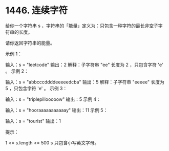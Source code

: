 # 1446. 连续字符
给你一个字符串 s ，字符串的「能量」定义为：只包含一种字符的最长非空子字符串的长度。

请你返回字符串的能量。



示例 1：

输入：s = "leetcode"
输出：2
解释：子字符串 "ee" 长度为 2 ，只包含字符 'e' 。
示例 2：

输入：s = "abbcccddddeeeeedcba"
输出：5
解释：子字符串 "eeeee" 长度为 5 ，只包含字符 'e' 。
示例 3：

输入：s = "triplepillooooow"
输出：5
示例 4：

输入：s = "hooraaaaaaaaaaay"
输出：11
示例 5：

输入：s = "tourist"
输出：1


提示：

1 <= s.length <= 500
s 只包含小写英文字母。
